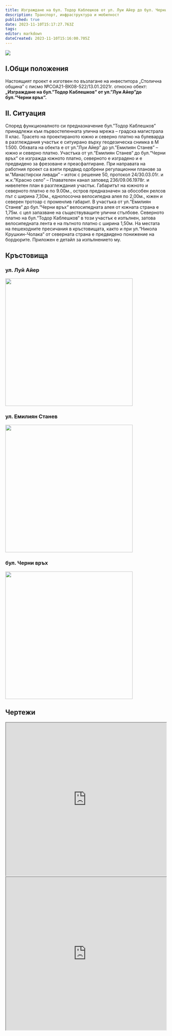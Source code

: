 ```yaml
---
title: Изграждане на бул. Тодор Каблешков от ул. Луи Айер до бул. Черни връх.
description: Транспорт, инфраструктура и мобилност
published: true
date: 2023-11-10T15:17:27.763Z
tags: 
editor: markdown
dateCreated: 2023-11-10T15:16:00.705Z
---
```


<img src="https://drive.google.com/uc?id=12JZwmz2eg23sW8Mu0PNplbxaGCdg6hRd">

## I.Общи положения
Настоящият проект е изготвен по възлагане на инвеститора „Столична община” с писмо №СОА21-ВК08-522/13.01.2021г. относно обект: **„Изграждане на бул.”Тодор Каблешков” от ул.”Луи Айер”до бул.“Черни връх“.**

## II. Ситуация
Според функционалното си предназначение бул.”Тодор Каблешков” принадлежи към първостепенната улична мрежа – градска магистрала ІІ клас. 
Трасето на проектираното южно и северно платно на булеварда в разглеждания участък е ситуирано върху геодезическа снимка в М 1:500. 
Обхвата на обекта е от ул.”Луи Айер” до ул.”Емилиян Станев” – южно и северно платно. Участъка от ул.“Емилиян Станев“ до бул.“Черни връх“ се изгражда южното платно, северното е изградено и е предвидено за фрезоване и преасфалтиране. 
При направата на работния проект са взети предвид одобрени регулационни планове за м.”Манастирски ливади” – изток с решение 50, протокол 24/30.03.01г. и ж.к.”Красно село” – Плавателен канал заповед 236/09.06.1978г. и нивелетен план в разглеждания участък. 
Габаритът на южното и северното платно е по 9.00м., остров предназначен за обособен релсов път с ширина 7,30м., еднопосочна велосипедна алея по 2,00м., южен и северен тротоар с променлив габарит. 
В участъка от ул.“Емилиян Станев“ до бул.“Черни връх“ велосипедната алея от южната страна е 1,75м. с цел запазване на съществуващите улични стълбове. Северното платно на бул.“Тодор Каблешков“ в този участък е изпълнен, затова велосипедната лента е на пътното платно с ширина 1,50м. 
На местата на пешеходните пресичания в кръстовищата, както и при ул.“Никола Крушкин-Чолака“ от северната страна е предвидено понижение на бордюрите. Приложен е детайл за изпълнението му.

## Кръстовища

### ул. Луй Айер
<img src="https://drive.google.com/uc?id=168JyiZni6oE0h6Frg2BwGSPY3e61-8RV" width="400px">

### ул. Емилиян Станев
<img src="https://drive.google.com/uc?id=1YG9AC5Hv5iOGnsHNMxmi8ncTNtOnwgjO" width="400px">

### бул. Черни връх
<img src="https://drive.google.com/uc?id=1shmQs3i0MZvIm8xNYteAIUQWfVQHquz3" width="400px">



## Чертежи
<iframe src="https://drive.google.com/file/d/1UDg3b8fws-FBVlNmOxJmwP8za81xtr_c/preview" width="100%" height="480"></iframe>

<iframe src="https://drive.google.com/file/d/1vXAMDMwrEYTbVrBUs-xPmBefTerprmEN/preview" width="100%" height="480"></iframe>
